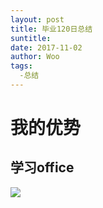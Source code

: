 ```yaml
---
layout: post
title: 毕业120日总结
suntitle:
date: 2017-11-02
author: Woo
tags:
  -总结
---
```


# 我的优势
## 学习office
![](https://cl.ly/0D3O3s0L1k2e)
